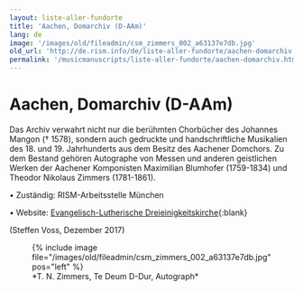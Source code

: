 ```yaml
---
layout: liste-aller-fundorte
title: 'Aachen, Domarchiv (D-AAm)'
lang: de
image: '/images/old/fileadmin/csm_zimmers_002_a63137e7db.jpg'
old_url: 'http://de.rism.info/de/liste-aller-fundorte/aachen-domarchiv.html'
permalink: '/musicmanuscripts/liste-aller-fundorte/aachen-domarchiv.html'
---
```



# Aachen, Domarchiv (D-AAm)


Das Archiv verwahrt nicht nur die berühmten Chorbücher des Johannes Mangon († 1578), sondern auch gedruckte und handschriftliche Musikalien des 18. und 19. Jahrhunderts aus dem Besitz des Aachener Domchors. Zu dem Bestand gehören Autographe von Messen und anderen geistlichen Werken der Aachener Komponisten Maximilian Blumhofer (1759-1834) und Theodor Nikolaus Zimmers (1781-1861).

• Zuständig: RISM-Arbeitsstelle München

• Website: [Evangelisch-Lutherische Dreieinigkeitskirche](https://www.sennfeld-evangelisch.de/ "Opens external link in new window"){:blank}


(Steffen Voss, Dezember 2017)

<figure>
{% include image file="/images/old/fileadmin/csm_zimmers_002_a63137e7db.jpg" pos="left" %}
   <figcaption> *T. N. Zimmers, Te Deum D-Dur, Autograph* </figcaption>
</figure>




